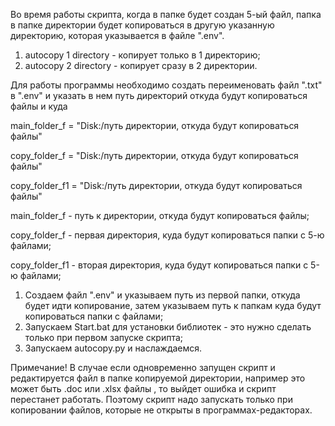Во время работы скрипта, когда в папке будет создан 5-ый файл, папка в папке директории будет копироваться в другую указанную директорию, которая указывается в файле ".env". 

1. autocopy 1 directory - копирует только в 1 директорию;
2. autocopy 2 directory - копирует сразу в 2 директории. 

Для работы программы необходимо создать переименовать файл ".txt" в ".env" и указать в нем путь директорий откуда будут копироваться файлы и куда

main_folder_f = "Disk:/путь директории, откуда будут копироваться файлы"

copy_folder_f = "Disk:/путь директории, откуда будут копироваться файлы"

copy_folder_f1 = "Disk:/путь директории, откуда будут копироваться файлы"

main_folder_f - путь к директории, откуда будут копироваться файлы;

copy_folder_f - первая директория, куда будут копироваться папки с 5-ю файлами;

copy_folder_f1 - вторая директория, куда будут копироваться папки с 5-ю файлами;

1. Создаем файл ".env" и указываем путь из первой папки, откуда будет идти копирование, затем указываем путь к папкам куда будут копироваться папки с файлами;
2. Запускаем Start.bat для установки библиотек - это нужно сделать только при первом запуске скрипта;
3. Запускаем autocopy.py и наслаждаемся.

Примечание! В случае если одновременно запущен скрипт и редактируется файл в папке копируемой директории, например это может быть .doc или .xlsx файлы , то выйдет ошибка и скрипт перестанет работать.
Поэтому скрипт надо запускать только при копировании файлов, которые не открыты в программах-редакторах.
